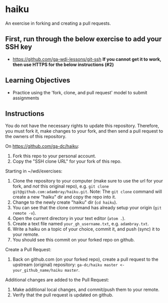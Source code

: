 # haiku
An exercise in forking and creating a pull requests.

## First, run through the below exercise to add your SSH key
- https://github.com/ga-wdi-lessons/git-ssh
**If you cannot get it to work, then use HTTPS for the below instructions (#2)**

## Learning Objectives
- Practice using the 'fork, clone, and pull request' model to submit assignments

## Instructions
You do not have the necessary rights to update this repository.  Therefore, you must fork it, make changes to your fork, and then send a pull request to the owners of this repository.

On https://github.com/ga-dc/haiku:

1. Fork this repo to your personal account.
2. Copy the "SSH clone URL" for your fork of this repo.

Starting in ~/wdi/exercises:

1. Clone the repository to your computer (make sure to use the url for your fork, and *not* this original repo), e.g. `git clone git@github.com:adambray/haiku.git`.  Note: The `git clone` command will create a new "haiku" dir and copy the repo into it.
2. Change to the newly create "haiku" dir (`cd haiku`).
3. You can see that the clone command has already setup your origin (`git remote -v`).
4. Open the current directory in your text editor (`atom .`).
5. Create a text file named `your_gh_username.txt`, e.g. `adambray.txt`.
6. Write a haiku on a topic of your choice, commit it, and push (sync) it to your remote.
7. You should see this commit on your forked repo on github.

Create a Pull Request:

1. Back on github.com (on your forked repo), create a pull request to the upstream (original) repository: `ga-dc/haiku master <- your_github_name/haiku master`.

Additional changes are added to the Pull Request:

1. Make additional local changes, and commit/push them to your remote.
2. Verify that the pull request is updated on github.
